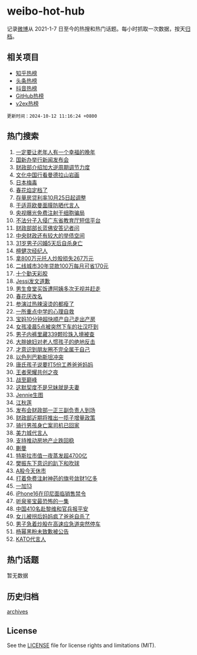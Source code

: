 # weibo-hot-hub

记录[微博](https://www.weibo.com)从 2021-1-7 日至今的热搜和热门话题。每小时抓取一次数据，按天[归档](archives)。

## 相关项目

- [知乎热榜](https://github.com/lonnyzhang423/zhihu-hot-hub)
- [头条热榜](https://github.com/lonnyzhang423/toutiao-hot-hub)
- [抖音热榜](https://github.com/lonnyzhang423/douyin-hot-hub)
- [GitHub热榜](https://github.com/lonnyzhang423/github-hot-hub)
- [v2ex热榜](https://github.com/lonnyzhang423/v2ex-hot-hub)


`更新时间：2024-10-12 11:16:24 +0800`

## 热门搜索

1. [一定要让老年人有一个幸福的晚年](https://m.weibo.cn/search?containerid=100103type%3D1%26t%3D10%26q%3D%23%E4%B8%80%E5%AE%9A%E8%A6%81%E8%AE%A9%E8%80%81%E5%B9%B4%E4%BA%BA%E6%9C%89%E4%B8%80%E4%B8%AA%E5%B9%B8%E7%A6%8F%E7%9A%84%E6%99%9A%E5%B9%B4%23&stream_entry_id=51&isnewpage=1&extparam=seat%3D1%26c_type%3D51%26cate%3D10103%26stream_entry_id%3D51%26pos%3D0%26filter_type%3Drealtimehot%26q%3D%2523%25E4%25B8%2580%25E5%25AE%259A%25E8%25A6%2581%25E8%25AE%25A9%25E8%2580%2581%25E5%25B9%25B4%25E4%25BA%25BA%25E6%259C%2589%25E4%25B8%2580%25E4%25B8%25AA%25E5%25B9%25B8%25E7%25A6%258F%25E7%259A%2584%25E6%2599%259A%25E5%25B9%25B4%2523%26dgr%3D0%26display_time%3D1728702983%26pre_seqid%3D172870298323303830223102)
1. [国新办举行新闻发布会](https://m.weibo.cn/search?containerid=100103type%3D1%26t%3D10%26q%3D%23%E5%9B%BD%E6%96%B0%E5%8A%9E%E4%B8%BE%E8%A1%8C%E6%96%B0%E9%97%BB%E5%8F%91%E5%B8%83%E4%BC%9A%23&stream_entry_id=31&isnewpage=1&extparam=seat%3D1%26lcate%3D5001%26cate%3D5001%26pos%3D0%26realpos%3D1%26stream_entry_id%3D31%26dgr%3D0%26band_rank%3D1%26flag%3D0%26filter_type%3Drealtimehot%26q%3D%2523%25E5%259B%25BD%25E6%2596%25B0%25E5%258A%259E%25E4%25B8%25BE%25E8%25A1%258C%25E6%2596%25B0%25E9%2597%25BB%25E5%258F%2591%25E5%25B8%2583%25E4%25BC%259A%2523%26c_type%3D31%26display_time%3D1728702983%26pre_seqid%3D172870298323303830223102)
1. [财政部介绍加大逆周期调节力度](https://m.weibo.cn/search?containerid=100103type%3D1%26t%3D10%26q%3D%23%E8%B4%A2%E6%94%BF%E9%83%A8%E4%BB%8B%E7%BB%8D%E5%8A%A0%E5%A4%A7%E9%80%86%E5%91%A8%E6%9C%9F%E8%B0%83%E8%8A%82%E5%8A%9B%E5%BA%A6%23&stream_entry_id=31&isnewpage=1&extparam=seat%3D1%26lcate%3D5001%26cate%3D5001%26pos%3D1%26realpos%3D2%26stream_entry_id%3D31%26dgr%3D0%26band_rank%3D2%26flag%3D1%26filter_type%3Drealtimehot%26q%3D%2523%25E8%25B4%25A2%25E6%2594%25BF%25E9%2583%25A8%25E4%25BB%258B%25E7%25BB%258D%25E5%258A%25A0%25E5%25A4%25A7%25E9%2580%2586%25E5%2591%25A8%25E6%259C%259F%25E8%25B0%2583%25E8%258A%2582%25E5%258A%259B%25E5%25BA%25A6%2523%26c_type%3D31%26display_time%3D1728702983%26pre_seqid%3D172870298323303830223102)
1. [文化中国行看曼德拉山岩画](https://m.weibo.cn/search?containerid=100103type%3D1%26t%3D10%26q%3D%23%E6%96%87%E5%8C%96%E4%B8%AD%E5%9B%BD%E8%A1%8C%E7%9C%8B%E6%9B%BC%E5%BE%B7%E6%8B%89%E5%B1%B1%E5%B2%A9%E7%94%BB%23&stream_entry_id=31&isnewpage=1&extparam=seat%3D1%26lcate%3D5001%26cate%3D5001%26pos%3D2%26realpos%3D3%26stream_entry_id%3D31%26dgr%3D0%26band_rank%3D3%26flag%3D0%26filter_type%3Drealtimehot%26q%3D%2523%25E6%2596%2587%25E5%258C%2596%25E4%25B8%25AD%25E5%259B%25BD%25E8%25A1%258C%25E7%259C%258B%25E6%259B%25BC%25E5%25BE%25B7%25E6%258B%2589%25E5%25B1%25B1%25E5%25B2%25A9%25E7%2594%25BB%2523%26c_type%3D31%26display_time%3D1728702983%26pre_seqid%3D172870298323303830223102)
1. [日本梅毒](https://m.weibo.cn/search?containerid=100103type%3D1%26t%3D10%26q%3D%E6%97%A5%E6%9C%AC%E6%A2%85%E6%AF%92&stream_entry_id=31&isnewpage=1&extparam=seat%3D1%26lcate%3D5001%26cate%3D5001%26pos%3D3%26realpos%3D4%26stream_entry_id%3D31%26dgr%3D0%26band_rank%3D4%26flag%3D1%26filter_type%3Drealtimehot%26q%3D%25E6%2597%25A5%25E6%259C%25AC%25E6%25A2%2585%25E6%25AF%2592%26c_type%3D31%26display_time%3D1728702983%26pre_seqid%3D172870298323303830223102)
1. [春花焰定档了](https://m.weibo.cn/search?containerid=100103type%3D1%26t%3D10%26q%3D%23%E6%98%A5%E8%8A%B1%E7%84%B0%E5%AE%9A%E6%A1%A3%E4%BA%86%23&stream_entry_id=31&isnewpage=1&extparam=seat%3D1%26lcate%3D5001%26cate%3D5001%26pos%3D4%26realpos%3D5%26stream_entry_id%3D31%26dgr%3D0%26band_rank%3D5%26flag%3D1%26filter_type%3Drealtimehot%26q%3D%2523%25E6%2598%25A5%25E8%258A%25B1%25E7%2584%25B0%25E5%25AE%259A%25E6%25A1%25A3%25E4%25BA%2586%2523%26c_type%3D31%26display_time%3D1728702983%26pre_seqid%3D172870298323303830223102)
1. [存量房贷利率10月25日起调整](https://m.weibo.cn/search?containerid=100103type%3D1%26t%3D10%26q%3D%23%E5%AD%98%E9%87%8F%E6%88%BF%E8%B4%B7%E5%88%A9%E7%8E%8710%E6%9C%8825%E6%97%A5%E8%B5%B7%E8%B0%83%E6%95%B4%23&stream_entry_id=31&isnewpage=1&extparam=seat%3D1%26lcate%3D5001%26cate%3D5001%26pos%3D5%26realpos%3D6%26stream_entry_id%3D31%26dgr%3D0%26band_rank%3D6%26flag%3D1%26filter_type%3Drealtimehot%26q%3D%2523%25E5%25AD%2598%25E9%2587%258F%25E6%2588%25BF%25E8%25B4%25B7%25E5%2588%25A9%25E7%258E%258710%25E6%259C%258825%25E6%2597%25A5%25E8%25B5%25B7%25E8%25B0%2583%25E6%2595%25B4%2523%26c_type%3D31%26display_time%3D1728702983%26pre_seqid%3D172870298323303830223102)
1. [于适菲欧曼面膜防晒代言人](https://m.weibo.cn/search?containerid=100103type%3D1%26t%3D10%26q%3D%23%E4%BA%8E%E9%80%82%E8%8F%B2%E6%AC%A7%E6%9B%BC%E9%9D%A2%E8%86%9C%E9%98%B2%E6%99%92%E4%BB%A3%E8%A8%80%E4%BA%BA%23&stream_entry_id=31&isnewpage=1&extparam=seat%3D1%26lcate%3D5001%26cate%3D5001%26pos%3D6%26is_ad_pos%3D1%26q%3D%2523%25E4%25BA%258E%25E9%2580%2582%25E8%258F%25B2%25E6%25AC%25A7%25E6%259B%25BC%25E9%259D%25A2%25E8%2586%259C%25E9%2598%25B2%25E6%2599%2592%25E4%25BB%25A3%25E8%25A8%2580%25E4%25BA%25BA%2523%26dgr%3D0%26band_rank%3D7%26stream_entry_id%3D31%26adid%3D258669%26filter_type%3Drealtimehot%26topic_ad%3D1%26c_type%3D31%26display_time%3D1728702983%26pre_seqid%3D172870298323303830223102)
1. [央视曝光免费注射干细胞骗局](https://m.weibo.cn/search?containerid=100103type%3D1%26t%3D10%26q%3D%23%E5%A4%AE%E8%A7%86%E6%9B%9D%E5%85%89%E5%85%8D%E8%B4%B9%E6%B3%A8%E5%B0%84%E5%B9%B2%E7%BB%86%E8%83%9E%E9%AA%97%E5%B1%80%23&stream_entry_id=31&isnewpage=1&extparam=seat%3D1%26lcate%3D5001%26cate%3D5001%26pos%3D7%26realpos%3D7%26stream_entry_id%3D31%26dgr%3D0%26band_rank%3D7%26flag%3D2%26filter_type%3Drealtimehot%26q%3D%2523%25E5%25A4%25AE%25E8%25A7%2586%25E6%259B%259D%25E5%2585%2589%25E5%2585%258D%25E8%25B4%25B9%25E6%25B3%25A8%25E5%25B0%2584%25E5%25B9%25B2%25E7%25BB%2586%25E8%2583%259E%25E9%25AA%2597%25E5%25B1%2580%2523%26c_type%3D31%26display_time%3D1728702983%26pre_seqid%3D172870298323303830223102)
1. [不法分子入侵广东省教育厅短信平台](https://m.weibo.cn/search?containerid=100103type%3D1%26t%3D10%26q%3D%E4%B8%8D%E6%B3%95%E5%88%86%E5%AD%90%E5%85%A5%E4%BE%B5%E5%B9%BF%E4%B8%9C%E7%9C%81%E6%95%99%E8%82%B2%E5%8E%85%E7%9F%AD%E4%BF%A1%E5%B9%B3%E5%8F%B0&stream_entry_id=31&isnewpage=1&extparam=seat%3D1%26lcate%3D5001%26cate%3D5001%26pos%3D8%26realpos%3D8%26stream_entry_id%3D31%26dgr%3D0%26band_rank%3D8%26flag%3D1%26filter_type%3Drealtimehot%26q%3D%25E4%25B8%258D%25E6%25B3%2595%25E5%2588%2586%25E5%25AD%2590%25E5%2585%25A5%25E4%25BE%25B5%25E5%25B9%25BF%25E4%25B8%259C%25E7%259C%2581%25E6%2595%2599%25E8%2582%25B2%25E5%258E%2585%25E7%259F%25AD%25E4%25BF%25A1%25E5%25B9%25B3%25E5%258F%25B0%26c_type%3D31%26display_time%3D1728702983%26pre_seqid%3D172870298323303830223102)
1. [财政部部长蓝佛安答记者问](https://m.weibo.cn/search?containerid=100103type%3D1%26t%3D10%26q%3D%23%E8%B4%A2%E6%94%BF%E9%83%A8%E9%83%A8%E9%95%BF%E8%93%9D%E4%BD%9B%E5%AE%89%E7%AD%94%E8%AE%B0%E8%80%85%E9%97%AE%23&stream_entry_id=31&isnewpage=1&extparam=seat%3D1%26lcate%3D5001%26cate%3D5001%26pos%3D9%26realpos%3D9%26stream_entry_id%3D31%26dgr%3D0%26band_rank%3D9%26flag%3D1%26filter_type%3Drealtimehot%26q%3D%2523%25E8%25B4%25A2%25E6%2594%25BF%25E9%2583%25A8%25E9%2583%25A8%25E9%2595%25BF%25E8%2593%259D%25E4%25BD%259B%25E5%25AE%2589%25E7%25AD%2594%25E8%25AE%25B0%25E8%2580%2585%25E9%2597%25AE%2523%26c_type%3D31%26display_time%3D1728702983%26pre_seqid%3D172870298323303830223102)
1. [中央财政还有较大的举债空间](https://m.weibo.cn/search?containerid=100103type%3D1%26t%3D10%26q%3D%23%E4%B8%AD%E5%A4%AE%E8%B4%A2%E6%94%BF%E8%BF%98%E6%9C%89%E8%BE%83%E5%A4%A7%E7%9A%84%E4%B8%BE%E5%80%BA%E7%A9%BA%E9%97%B4%23&stream_entry_id=31&isnewpage=1&extparam=seat%3D1%26lcate%3D5001%26cate%3D5001%26pos%3D10%26realpos%3D10%26stream_entry_id%3D31%26dgr%3D0%26band_rank%3D10%26flag%3D1%26filter_type%3Drealtimehot%26q%3D%2523%25E4%25B8%25AD%25E5%25A4%25AE%25E8%25B4%25A2%25E6%2594%25BF%25E8%25BF%2598%25E6%259C%2589%25E8%25BE%2583%25E5%25A4%25A7%25E7%259A%2584%25E4%25B8%25BE%25E5%2580%25BA%25E7%25A9%25BA%25E9%2597%25B4%2523%26c_type%3D31%26display_time%3D1728702983%26pre_seqid%3D172870298323303830223102)
1. [31岁男子闪婚5天后自杀身亡](https://m.weibo.cn/search?containerid=100103type%3D1%26t%3D10%26q%3D%2331%E5%B2%81%E7%94%B7%E5%AD%90%E9%97%AA%E5%A9%9A5%E5%A4%A9%E5%90%8E%E8%87%AA%E6%9D%80%E8%BA%AB%E4%BA%A1%23&stream_entry_id=31&isnewpage=1&extparam=seat%3D1%26lcate%3D5001%26cate%3D5001%26pos%3D11%26realpos%3D11%26stream_entry_id%3D31%26dgr%3D0%26band_rank%3D11%26flag%3D2%26filter_type%3Drealtimehot%26q%3D%252331%25E5%25B2%2581%25E7%2594%25B7%25E5%25AD%2590%25E9%2597%25AA%25E5%25A9%259A5%25E5%25A4%25A9%25E5%2590%258E%25E8%2587%25AA%25E6%259D%2580%25E8%25BA%25AB%25E4%25BA%25A1%2523%26c_type%3D31%26display_time%3D1728702983%26pre_seqid%3D172870298323303830223102)
1. [檀健次经纪人](https://m.weibo.cn/search?containerid=100103type%3D1%26t%3D10%26q%3D%E6%AA%80%E5%81%A5%E6%AC%A1%E7%BB%8F%E7%BA%AA%E4%BA%BA&stream_entry_id=31&isnewpage=1&extparam=seat%3D1%26lcate%3D5001%26cate%3D5001%26pos%3D12%26realpos%3D12%26stream_entry_id%3D31%26dgr%3D0%26band_rank%3D12%26flag%3D2%26filter_type%3Drealtimehot%26q%3D%25E6%25AA%2580%25E5%2581%25A5%25E6%25AC%25A1%25E7%25BB%258F%25E7%25BA%25AA%25E4%25BA%25BA%26c_type%3D31%26display_time%3D1728702983%26pre_seqid%3D172870298323303830223102)
1. [拿800万元托人炒股损失267万元](https://m.weibo.cn/search?containerid=100103type%3D1%26t%3D10%26q%3D%23%E6%8B%BF800%E4%B8%87%E5%85%83%E6%89%98%E4%BA%BA%E7%82%92%E8%82%A1%E6%8D%9F%E5%A4%B1267%E4%B8%87%E5%85%83%23&stream_entry_id=31&isnewpage=1&extparam=seat%3D1%26lcate%3D5001%26cate%3D5001%26pos%3D13%26realpos%3D13%26stream_entry_id%3D31%26dgr%3D0%26band_rank%3D13%26flag%3D2%26filter_type%3Drealtimehot%26q%3D%2523%25E6%258B%25BF800%25E4%25B8%2587%25E5%2585%2583%25E6%2589%2598%25E4%25BA%25BA%25E7%2582%2592%25E8%2582%25A1%25E6%258D%259F%25E5%25A4%25B1267%25E4%25B8%2587%25E5%2585%2583%2523%26c_type%3D31%26display_time%3D1728702983%26pre_seqid%3D172870298323303830223102)
1. [二线城市30年贷款100万每月可省170元](https://m.weibo.cn/search?containerid=100103type%3D1%26t%3D10%26q%3D%23%E4%BA%8C%E7%BA%BF%E5%9F%8E%E5%B8%8230%E5%B9%B4%E8%B4%B7%E6%AC%BE100%E4%B8%87%E6%AF%8F%E6%9C%88%E5%8F%AF%E7%9C%81170%E5%85%83%23&stream_entry_id=31&isnewpage=1&extparam=seat%3D1%26lcate%3D5001%26cate%3D5001%26pos%3D14%26realpos%3D14%26stream_entry_id%3D31%26dgr%3D0%26band_rank%3D14%26flag%3D1%26filter_type%3Drealtimehot%26q%3D%2523%25E4%25BA%258C%25E7%25BA%25BF%25E5%259F%258E%25E5%25B8%258230%25E5%25B9%25B4%25E8%25B4%25B7%25E6%25AC%25BE100%25E4%25B8%2587%25E6%25AF%258F%25E6%259C%2588%25E5%258F%25AF%25E7%259C%2581170%25E5%2585%2583%2523%26c_type%3D31%26display_time%3D1728702983%26pre_seqid%3D172870298323303830223102)
1. [十个勤天彩胶](https://m.weibo.cn/search?containerid=100103type%3D1%26t%3D10%26q%3D%E5%8D%81%E4%B8%AA%E5%8B%A4%E5%A4%A9%E5%BD%A9%E8%83%B6&stream_entry_id=31&isnewpage=1&extparam=seat%3D1%26lcate%3D5001%26cate%3D5001%26pos%3D15%26realpos%3D15%26stream_entry_id%3D31%26dgr%3D0%26band_rank%3D15%26flag%3D1%26filter_type%3Drealtimehot%26q%3D%25E5%258D%2581%25E4%25B8%25AA%25E5%258B%25A4%25E5%25A4%25A9%25E5%25BD%25A9%25E8%2583%25B6%26c_type%3D31%26display_time%3D1728702983%26pre_seqid%3D172870298323303830223102)
1. [Jessi发文道歉](https://m.weibo.cn/search?containerid=100103type%3D1%26t%3D10%26q%3D%23Jessi%E5%8F%91%E6%96%87%E9%81%93%E6%AD%89%23&stream_entry_id=31&isnewpage=1&extparam=seat%3D1%26lcate%3D5001%26cate%3D5001%26pos%3D16%26realpos%3D16%26stream_entry_id%3D31%26dgr%3D0%26band_rank%3D16%26flag%3D1%26filter_type%3Drealtimehot%26q%3D%2523Jessi%25E5%258F%2591%25E6%2596%2587%25E9%2581%2593%25E6%25AD%2589%2523%26c_type%3D31%26display_time%3D1728702983%26pre_seqid%3D172870298323303830223102)
1. [男生食堂买饭遭阿姨多次无视并赶走](https://m.weibo.cn/search?containerid=100103type%3D1%26t%3D10%26q%3D%23%E7%94%B7%E7%94%9F%E9%A3%9F%E5%A0%82%E4%B9%B0%E9%A5%AD%E9%81%AD%E9%98%BF%E5%A7%A8%E5%A4%9A%E6%AC%A1%E6%97%A0%E8%A7%86%E5%B9%B6%E8%B5%B6%E8%B5%B0%23&stream_entry_id=31&isnewpage=1&extparam=seat%3D1%26lcate%3D5001%26cate%3D5001%26pos%3D17%26realpos%3D17%26stream_entry_id%3D31%26dgr%3D0%26band_rank%3D17%26flag%3D0%26filter_type%3Drealtimehot%26q%3D%2523%25E7%2594%25B7%25E7%2594%259F%25E9%25A3%259F%25E5%25A0%2582%25E4%25B9%25B0%25E9%25A5%25AD%25E9%2581%25AD%25E9%2598%25BF%25E5%25A7%25A8%25E5%25A4%259A%25E6%25AC%25A1%25E6%2597%25A0%25E8%25A7%2586%25E5%25B9%25B6%25E8%25B5%25B6%25E8%25B5%25B0%2523%26c_type%3D31%26display_time%3D1728702983%26pre_seqid%3D172870298323303830223102)
1. [春花厌改名](https://m.weibo.cn/search?containerid=100103type%3D1%26t%3D10%26q%3D%E6%98%A5%E8%8A%B1%E5%8E%8C%E6%94%B9%E5%90%8D&stream_entry_id=31&isnewpage=1&extparam=seat%3D1%26lcate%3D5001%26cate%3D5001%26pos%3D18%26realpos%3D18%26stream_entry_id%3D31%26dgr%3D0%26band_rank%3D18%26flag%3D1%26filter_type%3Drealtimehot%26q%3D%25E6%2598%25A5%25E8%258A%25B1%25E5%258E%258C%25E6%2594%25B9%25E5%2590%258D%26c_type%3D31%26display_time%3D1728702983%26pre_seqid%3D172870298323303830223102)
1. [参演过热辣滚烫的都瘦了](https://m.weibo.cn/search?containerid=100103type%3D1%26t%3D10%26q%3D%23%E5%8F%82%E6%BC%94%E8%BF%87%E7%83%AD%E8%BE%A3%E6%BB%9A%E7%83%AB%E7%9A%84%E9%83%BD%E7%98%A6%E4%BA%86%23&stream_entry_id=31&isnewpage=1&extparam=seat%3D1%26lcate%3D5001%26cate%3D5001%26pos%3D19%26realpos%3D19%26stream_entry_id%3D31%26dgr%3D0%26band_rank%3D19%26flag%3D0%26filter_type%3Drealtimehot%26q%3D%2523%25E5%258F%2582%25E6%25BC%2594%25E8%25BF%2587%25E7%2583%25AD%25E8%25BE%25A3%25E6%25BB%259A%25E7%2583%25AB%25E7%259A%2584%25E9%2583%25BD%25E7%2598%25A6%25E4%25BA%2586%2523%26c_type%3D31%26display_time%3D1728702983%26pre_seqid%3D172870298323303830223102)
1. [一所重点中学的心理自救](https://m.weibo.cn/search?containerid=100103type%3D1%26t%3D10%26q%3D%23%E4%B8%80%E6%89%80%E9%87%8D%E7%82%B9%E4%B8%AD%E5%AD%A6%E7%9A%84%E5%BF%83%E7%90%86%E8%87%AA%E6%95%91%23&stream_entry_id=31&isnewpage=1&extparam=seat%3D1%26lcate%3D5001%26cate%3D5001%26pos%3D20%26realpos%3D20%26stream_entry_id%3D31%26dgr%3D0%26band_rank%3D20%26flag%3D1%26filter_type%3Drealtimehot%26q%3D%2523%25E4%25B8%2580%25E6%2589%2580%25E9%2587%258D%25E7%2582%25B9%25E4%25B8%25AD%25E5%25AD%25A6%25E7%259A%2584%25E5%25BF%2583%25E7%2590%2586%25E8%2587%25AA%25E6%2595%2591%2523%26c_type%3D31%26display_time%3D1728702983%26pre_seqid%3D172870298323303830223102)
1. [宝妈10分钟超快顺产自己走出产房](https://m.weibo.cn/search?containerid=100103type%3D1%26t%3D10%26q%3D%23%E5%AE%9D%E5%A6%8810%E5%88%86%E9%92%9F%E8%B6%85%E5%BF%AB%E9%A1%BA%E4%BA%A7%E8%87%AA%E5%B7%B1%E8%B5%B0%E5%87%BA%E4%BA%A7%E6%88%BF%23&stream_entry_id=31&isnewpage=1&extparam=seat%3D1%26lcate%3D5001%26cate%3D5001%26pos%3D21%26realpos%3D21%26stream_entry_id%3D31%26dgr%3D0%26band_rank%3D21%26flag%3D1%26filter_type%3Drealtimehot%26q%3D%2523%25E5%25AE%259D%25E5%25A6%258810%25E5%2588%2586%25E9%2592%259F%25E8%25B6%2585%25E5%25BF%25AB%25E9%25A1%25BA%25E4%25BA%25A7%25E8%2587%25AA%25E5%25B7%25B1%25E8%25B5%25B0%25E5%2587%25BA%25E4%25BA%25A7%25E6%2588%25BF%2523%26c_type%3D31%26display_time%3D1728702983%26pre_seqid%3D172870298323303830223102)
1. [女孩凌晨5点被突然下车的壮汉吓到](https://m.weibo.cn/search?containerid=100103type%3D1%26t%3D10%26q%3D%23%E5%A5%B3%E5%AD%A9%E5%87%8C%E6%99%A85%E7%82%B9%E8%A2%AB%E7%AA%81%E7%84%B6%E4%B8%8B%E8%BD%A6%E7%9A%84%E5%A3%AE%E6%B1%89%E5%90%93%E5%88%B0%23&stream_entry_id=31&isnewpage=1&extparam=seat%3D1%26lcate%3D5001%26cate%3D5001%26pos%3D22%26realpos%3D22%26stream_entry_id%3D31%26dgr%3D0%26band_rank%3D22%26flag%3D0%26filter_type%3Drealtimehot%26q%3D%2523%25E5%25A5%25B3%25E5%25AD%25A9%25E5%2587%258C%25E6%2599%25A85%25E7%2582%25B9%25E8%25A2%25AB%25E7%25AA%2581%25E7%2584%25B6%25E4%25B8%258B%25E8%25BD%25A6%25E7%259A%2584%25E5%25A3%25AE%25E6%25B1%2589%25E5%2590%2593%25E5%2588%25B0%2523%26c_type%3D31%26display_time%3D1728702983%26pre_seqid%3D172870298323303830223102)
1. [男子内裤里藏339颗珍珠入境被查](https://m.weibo.cn/search?containerid=100103type%3D1%26t%3D10%26q%3D%23%E7%94%B7%E5%AD%90%E5%86%85%E8%A3%A4%E9%87%8C%E8%97%8F339%E9%A2%97%E7%8F%8D%E7%8F%A0%E5%85%A5%E5%A2%83%E8%A2%AB%E6%9F%A5%23&stream_entry_id=31&isnewpage=1&extparam=seat%3D1%26lcate%3D5001%26cate%3D5001%26pos%3D23%26realpos%3D23%26stream_entry_id%3D31%26dgr%3D0%26band_rank%3D23%26flag%3D0%26filter_type%3Drealtimehot%26q%3D%2523%25E7%2594%25B7%25E5%25AD%2590%25E5%2586%2585%25E8%25A3%25A4%25E9%2587%258C%25E8%2597%258F339%25E9%25A2%2597%25E7%258F%258D%25E7%258F%25A0%25E5%2585%25A5%25E5%25A2%2583%25E8%25A2%25AB%25E6%259F%25A5%2523%26c_type%3D31%26display_time%3D1728702983%26pre_seqid%3D172870298323303830223102)
1. [大胖媳妇对老人惯孩子的绝地反击](https://m.weibo.cn/search?containerid=100103type%3D1%26t%3D10%26q%3D%E5%A4%A7%E8%83%96%E5%AA%B3%E5%A6%87%E5%AF%B9%E8%80%81%E4%BA%BA%E6%83%AF%E5%AD%A9%E5%AD%90%E7%9A%84%E7%BB%9D%E5%9C%B0%E5%8F%8D%E5%87%BB&stream_entry_id=31&isnewpage=1&extparam=seat%3D1%26lcate%3D5001%26cate%3D5001%26pos%3D24%26realpos%3D24%26stream_entry_id%3D31%26dgr%3D0%26band_rank%3D24%26flag%3D1%26filter_type%3Drealtimehot%26q%3D%25E5%25A4%25A7%25E8%2583%2596%25E5%25AA%25B3%25E5%25A6%2587%25E5%25AF%25B9%25E8%2580%2581%25E4%25BA%25BA%25E6%2583%25AF%25E5%25AD%25A9%25E5%25AD%2590%25E7%259A%2584%25E7%25BB%259D%25E5%259C%25B0%25E5%258F%258D%25E5%2587%25BB%26c_type%3D31%26display_time%3D1728702983%26pre_seqid%3D172870298323303830223102)
1. [才意识到朋友圈不完全属于自己](https://m.weibo.cn/search?containerid=100103type%3D1%26t%3D10%26q%3D%23%E6%89%8D%E6%84%8F%E8%AF%86%E5%88%B0%E6%9C%8B%E5%8F%8B%E5%9C%88%E4%B8%8D%E5%AE%8C%E5%85%A8%E5%B1%9E%E4%BA%8E%E8%87%AA%E5%B7%B1%23&stream_entry_id=31&isnewpage=1&extparam=seat%3D1%26lcate%3D5001%26cate%3D5001%26pos%3D25%26realpos%3D25%26stream_entry_id%3D31%26dgr%3D0%26band_rank%3D25%26flag%3D0%26filter_type%3Drealtimehot%26q%3D%2523%25E6%2589%258D%25E6%2584%258F%25E8%25AF%2586%25E5%2588%25B0%25E6%259C%258B%25E5%258F%258B%25E5%259C%2588%25E4%25B8%258D%25E5%25AE%258C%25E5%2585%25A8%25E5%25B1%259E%25E4%25BA%258E%25E8%2587%25AA%25E5%25B7%25B1%2523%26c_type%3D31%26display_time%3D1728702983%26pre_seqid%3D172870298323303830223102)
1. [以色列巴勒斯坦冲突](https://m.weibo.cn/search?containerid=100103type%3D1%26t%3D10%26q%3D%23%E4%BB%A5%E8%89%B2%E5%88%97%E5%B7%B4%E5%8B%92%E6%96%AF%E5%9D%A6%E5%86%B2%E7%AA%81%23&stream_entry_id=31&isnewpage=1&extparam=seat%3D1%26lcate%3D5001%26cate%3D5001%26pos%3D26%26realpos%3D26%26stream_entry_id%3D31%26dgr%3D0%26band_rank%3D26%26flag%3D1%26filter_type%3Drealtimehot%26q%3D%2523%25E4%25BB%25A5%25E8%2589%25B2%25E5%2588%2597%25E5%25B7%25B4%25E5%258B%2592%25E6%2596%25AF%25E5%259D%25A6%25E5%2586%25B2%25E7%25AA%2581%2523%26c_type%3D31%26display_time%3D1728702983%26pre_seqid%3D172870298323303830223102)
1. [唐氏孩子说要打5份工养爸爸妈妈](https://m.weibo.cn/search?containerid=100103type%3D1%26t%3D10%26q%3D%23%E5%94%90%E6%B0%8F%E5%AD%A9%E5%AD%90%E8%AF%B4%E8%A6%81%E6%89%935%E4%BB%BD%E5%B7%A5%E5%85%BB%E7%88%B8%E7%88%B8%E5%A6%88%E5%A6%88%23&stream_entry_id=31&isnewpage=1&extparam=seat%3D1%26lcate%3D5001%26cate%3D5001%26pos%3D27%26realpos%3D27%26stream_entry_id%3D31%26dgr%3D0%26band_rank%3D27%26flag%3D1%26filter_type%3Drealtimehot%26q%3D%2523%25E5%2594%2590%25E6%25B0%258F%25E5%25AD%25A9%25E5%25AD%2590%25E8%25AF%25B4%25E8%25A6%2581%25E6%2589%25935%25E4%25BB%25BD%25E5%25B7%25A5%25E5%2585%25BB%25E7%2588%25B8%25E7%2588%25B8%25E5%25A6%2588%25E5%25A6%2588%2523%26c_type%3D31%26display_time%3D1728702983%26pre_seqid%3D172870298323303830223102)
1. [王者荣耀共创之夜](https://m.weibo.cn/search?containerid=100103type%3D1%26t%3D10%26q%3D%E7%8E%8B%E8%80%85%E8%8D%A3%E8%80%80%E5%85%B1%E5%88%9B%E4%B9%8B%E5%A4%9C&stream_entry_id=31&isnewpage=1&extparam=seat%3D1%26lcate%3D5001%26cate%3D5001%26pos%3D28%26realpos%3D28%26stream_entry_id%3D31%26dgr%3D0%26band_rank%3D28%26flag%3D1%26filter_type%3Drealtimehot%26q%3D%25E7%258E%258B%25E8%2580%2585%25E8%258D%25A3%25E8%2580%2580%25E5%2585%25B1%25E5%2588%259B%25E4%25B9%258B%25E5%25A4%259C%26c_type%3D31%26display_time%3D1728702983%26pre_seqid%3D172870298323303830223102)
1. [战至巅峰](https://m.weibo.cn/search?containerid=100103type%3D1%26t%3D10%26q%3D%E6%88%98%E8%87%B3%E5%B7%85%E5%B3%B0&stream_entry_id=31&isnewpage=1&extparam=seat%3D1%26lcate%3D5001%26cate%3D5001%26pos%3D29%26realpos%3D29%26stream_entry_id%3D31%26dgr%3D0%26band_rank%3D29%26flag%3D1%26filter_type%3Drealtimehot%26q%3D%25E6%2588%2598%25E8%2587%25B3%25E5%25B7%2585%25E5%25B3%25B0%26c_type%3D31%26display_time%3D1728702983%26pre_seqid%3D172870298323303830223102)
1. [这默契度不是兄妹就是夫妻](https://m.weibo.cn/search?containerid=100103type%3D1%26t%3D10%26q%3D%E8%BF%99%E9%BB%98%E5%A5%91%E5%BA%A6%E4%B8%8D%E6%98%AF%E5%85%84%E5%A6%B9%E5%B0%B1%E6%98%AF%E5%A4%AB%E5%A6%BB&stream_entry_id=31&isnewpage=1&extparam=seat%3D1%26lcate%3D5001%26cate%3D5001%26pos%3D30%26realpos%3D30%26stream_entry_id%3D31%26dgr%3D0%26band_rank%3D30%26flag%3D1%26filter_type%3Drealtimehot%26q%3D%25E8%25BF%2599%25E9%25BB%2598%25E5%25A5%2591%25E5%25BA%25A6%25E4%25B8%258D%25E6%2598%25AF%25E5%2585%2584%25E5%25A6%25B9%25E5%25B0%25B1%25E6%2598%25AF%25E5%25A4%25AB%25E5%25A6%25BB%26c_type%3D31%26display_time%3D1728702983%26pre_seqid%3D172870298323303830223102)
1. [Jennie生图](https://m.weibo.cn/search?containerid=100103type%3D1%26t%3D10%26q%3DJennie%E7%94%9F%E5%9B%BE&stream_entry_id=31&isnewpage=1&extparam=seat%3D1%26lcate%3D5001%26cate%3D5001%26pos%3D31%26realpos%3D31%26stream_entry_id%3D31%26dgr%3D0%26band_rank%3D31%26flag%3D0%26filter_type%3Drealtimehot%26q%3DJennie%25E7%2594%259F%25E5%259B%25BE%26c_type%3D31%26display_time%3D1728702983%26pre_seqid%3D172870298323303830223102)
1. [江秋莲](https://m.weibo.cn/search?containerid=100103type%3D1%26t%3D10%26q%3D%E6%B1%9F%E7%A7%8B%E8%8E%B2&stream_entry_id=31&isnewpage=1&extparam=seat%3D1%26lcate%3D5001%26cate%3D5001%26pos%3D32%26realpos%3D32%26stream_entry_id%3D31%26dgr%3D0%26band_rank%3D32%26flag%3D0%26filter_type%3Drealtimehot%26q%3D%25E6%25B1%259F%25E7%25A7%258B%25E8%258E%25B2%26c_type%3D31%26display_time%3D1728702983%26pre_seqid%3D172870298323303830223102)
1. [发布会财政部一正三副负责人到场](https://m.weibo.cn/search?containerid=100103type%3D1%26t%3D10%26q%3D%23%E5%8F%91%E5%B8%83%E4%BC%9A%E8%B4%A2%E6%94%BF%E9%83%A8%E4%B8%80%E6%AD%A3%E4%B8%89%E5%89%AF%E8%B4%9F%E8%B4%A3%E4%BA%BA%E5%88%B0%E5%9C%BA%23&stream_entry_id=31&isnewpage=1&extparam=seat%3D1%26lcate%3D5001%26cate%3D5001%26pos%3D33%26realpos%3D33%26stream_entry_id%3D31%26dgr%3D0%26band_rank%3D33%26flag%3D1%26filter_type%3Drealtimehot%26q%3D%2523%25E5%258F%2591%25E5%25B8%2583%25E4%25BC%259A%25E8%25B4%25A2%25E6%2594%25BF%25E9%2583%25A8%25E4%25B8%2580%25E6%25AD%25A3%25E4%25B8%2589%25E5%2589%25AF%25E8%25B4%259F%25E8%25B4%25A3%25E4%25BA%25BA%25E5%2588%25B0%25E5%259C%25BA%2523%26c_type%3D31%26display_time%3D1728702983%26pre_seqid%3D172870298323303830223102)
1. [财政部近期将推出一揽子增量政策](https://m.weibo.cn/search?containerid=100103type%3D1%26t%3D10%26q%3D%23%E8%B4%A2%E6%94%BF%E9%83%A8%E8%BF%91%E6%9C%9F%E5%B0%86%E6%8E%A8%E5%87%BA%E4%B8%80%E6%8F%BD%E5%AD%90%E5%A2%9E%E9%87%8F%E6%94%BF%E7%AD%96%23&stream_entry_id=31&isnewpage=1&extparam=seat%3D1%26lcate%3D5001%26cate%3D5001%26pos%3D34%26realpos%3D34%26stream_entry_id%3D31%26dgr%3D0%26band_rank%3D34%26flag%3D1%26filter_type%3Drealtimehot%26q%3D%2523%25E8%25B4%25A2%25E6%2594%25BF%25E9%2583%25A8%25E8%25BF%2591%25E6%259C%259F%25E5%25B0%2586%25E6%258E%25A8%25E5%2587%25BA%25E4%25B8%2580%25E6%258F%25BD%25E5%25AD%2590%25E5%25A2%259E%25E9%2587%258F%25E6%2594%25BF%25E7%25AD%2596%2523%26c_type%3D31%26display_time%3D1728702983%26pre_seqid%3D172870298323303830223102)
1. [骑行男孩身亡案司机已回家](https://m.weibo.cn/search?containerid=100103type%3D1%26t%3D10%26q%3D%23%E9%AA%91%E8%A1%8C%E7%94%B7%E5%AD%A9%E8%BA%AB%E4%BA%A1%E6%A1%88%E5%8F%B8%E6%9C%BA%E5%B7%B2%E5%9B%9E%E5%AE%B6%23&stream_entry_id=31&isnewpage=1&extparam=seat%3D1%26lcate%3D5001%26cate%3D5001%26pos%3D35%26realpos%3D35%26stream_entry_id%3D31%26dgr%3D0%26band_rank%3D35%26flag%3D0%26filter_type%3Drealtimehot%26q%3D%2523%25E9%25AA%2591%25E8%25A1%258C%25E7%2594%25B7%25E5%25AD%25A9%25E8%25BA%25AB%25E4%25BA%25A1%25E6%25A1%2588%25E5%258F%25B8%25E6%259C%25BA%25E5%25B7%25B2%25E5%259B%259E%25E5%25AE%25B6%2523%26c_type%3D31%26display_time%3D1728702983%26pre_seqid%3D172870298323303830223102)
1. [美力城代言人](https://m.weibo.cn/search?containerid=100103type%3D1%26t%3D10%26q%3D%E7%BE%8E%E5%8A%9B%E5%9F%8E%E4%BB%A3%E8%A8%80%E4%BA%BA&stream_entry_id=31&isnewpage=1&extparam=seat%3D1%26lcate%3D5001%26cate%3D5001%26pos%3D36%26realpos%3D36%26stream_entry_id%3D31%26dgr%3D0%26band_rank%3D36%26flag%3D1%26filter_type%3Drealtimehot%26q%3D%25E7%25BE%258E%25E5%258A%259B%25E5%259F%258E%25E4%25BB%25A3%25E8%25A8%2580%25E4%25BA%25BA%26c_type%3D31%26display_time%3D1728702983%26pre_seqid%3D172870298323303830223102)
1. [支持推动房地产止跌回稳](https://m.weibo.cn/search?containerid=100103type%3D1%26t%3D10%26q%3D%23%E6%94%AF%E6%8C%81%E6%8E%A8%E5%8A%A8%E6%88%BF%E5%9C%B0%E4%BA%A7%E6%AD%A2%E8%B7%8C%E5%9B%9E%E7%A8%B3%23&stream_entry_id=31&isnewpage=1&extparam=seat%3D1%26lcate%3D5001%26cate%3D5001%26pos%3D37%26realpos%3D37%26stream_entry_id%3D31%26dgr%3D0%26band_rank%3D37%26flag%3D1%26filter_type%3Drealtimehot%26q%3D%2523%25E6%2594%25AF%25E6%258C%2581%25E6%258E%25A8%25E5%258A%25A8%25E6%2588%25BF%25E5%259C%25B0%25E4%25BA%25A7%25E6%25AD%25A2%25E8%25B7%258C%25E5%259B%259E%25E7%25A8%25B3%2523%26c_type%3D31%26display_time%3D1728702983%26pre_seqid%3D172870298323303830223102)
1. [蒯曼](https://m.weibo.cn/search?containerid=100103type%3D1%26t%3D10%26q%3D%E8%92%AF%E6%9B%BC&stream_entry_id=31&isnewpage=1&extparam=seat%3D1%26lcate%3D5001%26cate%3D5001%26pos%3D38%26realpos%3D38%26stream_entry_id%3D31%26dgr%3D0%26band_rank%3D38%26flag%3D0%26filter_type%3Drealtimehot%26q%3D%25E8%2592%25AF%25E6%259B%25BC%26c_type%3D31%26display_time%3D1728702983%26pre_seqid%3D172870298323303830223102)
1. [特斯拉市值一夜蒸发超4700亿](https://m.weibo.cn/search?containerid=100103type%3D1%26t%3D10%26q%3D%23%E7%89%B9%E6%96%AF%E6%8B%89%E5%B8%82%E5%80%BC%E4%B8%80%E5%A4%9C%E8%92%B8%E5%8F%91%E8%B6%854700%E4%BA%BF%23&stream_entry_id=31&isnewpage=1&extparam=seat%3D1%26lcate%3D5001%26cate%3D5001%26pos%3D39%26realpos%3D39%26stream_entry_id%3D31%26dgr%3D0%26band_rank%3D39%26flag%3D0%26filter_type%3Drealtimehot%26q%3D%2523%25E7%2589%25B9%25E6%2596%25AF%25E6%258B%2589%25E5%25B8%2582%25E5%2580%25BC%25E4%25B8%2580%25E5%25A4%259C%25E8%2592%25B8%25E5%258F%2591%25E8%25B6%25854700%25E4%25BA%25BF%2523%26c_type%3D31%26display_time%3D1728702983%26pre_seqid%3D172870298323303830223102)
1. [樊振东下意识的趴下和吹球](https://m.weibo.cn/search?containerid=100103type%3D1%26t%3D10%26q%3D%23%E6%A8%8A%E6%8C%AF%E4%B8%9C%E4%B8%8B%E6%84%8F%E8%AF%86%E7%9A%84%E8%B6%B4%E4%B8%8B%E5%92%8C%E5%90%B9%E7%90%83%23&stream_entry_id=31&isnewpage=1&extparam=seat%3D1%26lcate%3D5001%26cate%3D5001%26pos%3D40%26realpos%3D40%26stream_entry_id%3D31%26dgr%3D0%26band_rank%3D40%26flag%3D0%26filter_type%3Drealtimehot%26q%3D%2523%25E6%25A8%258A%25E6%258C%25AF%25E4%25B8%259C%25E4%25B8%258B%25E6%2584%258F%25E8%25AF%2586%25E7%259A%2584%25E8%25B6%25B4%25E4%25B8%258B%25E5%2592%258C%25E5%2590%25B9%25E7%2590%2583%2523%26c_type%3D31%26display_time%3D1728702983%26pre_seqid%3D172870298323303830223102)
1. [A股今天休市](https://m.weibo.cn/search?containerid=100103type%3D1%26t%3D10%26q%3D%23A%E8%82%A1%E4%BB%8A%E5%A4%A9%E4%BC%91%E5%B8%82%23&stream_entry_id=31&isnewpage=1&extparam=seat%3D1%26lcate%3D5001%26cate%3D5001%26pos%3D41%26realpos%3D41%26stream_entry_id%3D31%26dgr%3D0%26band_rank%3D41%26flag%3D1%26filter_type%3Drealtimehot%26q%3D%2523A%25E8%2582%25A1%25E4%25BB%258A%25E5%25A4%25A9%25E4%25BC%2591%25E5%25B8%2582%2523%26c_type%3D31%26display_time%3D1728702983%26pre_seqid%3D172870298323303830223102)
1. [打着免费注射神药的旗号敛财1亿多](https://m.weibo.cn/search?containerid=100103type%3D1%26t%3D10%26q%3D%23%E6%89%93%E7%9D%80%E5%85%8D%E8%B4%B9%E6%B3%A8%E5%B0%84%E7%A5%9E%E8%8D%AF%E7%9A%84%E6%97%97%E5%8F%B7%E6%95%9B%E8%B4%A21%E4%BA%BF%E5%A4%9A%23&stream_entry_id=31&isnewpage=1&extparam=seat%3D1%26lcate%3D5001%26cate%3D5001%26pos%3D42%26realpos%3D42%26stream_entry_id%3D31%26dgr%3D0%26band_rank%3D42%26flag%3D0%26filter_type%3Drealtimehot%26q%3D%2523%25E6%2589%2593%25E7%259D%2580%25E5%2585%258D%25E8%25B4%25B9%25E6%25B3%25A8%25E5%25B0%2584%25E7%25A5%259E%25E8%258D%25AF%25E7%259A%2584%25E6%2597%2597%25E5%258F%25B7%25E6%2595%259B%25E8%25B4%25A21%25E4%25BA%25BF%25E5%25A4%259A%2523%26c_type%3D31%26display_time%3D1728702983%26pre_seqid%3D172870298323303830223102)
1. [一加13](https://m.weibo.cn/search?containerid=100103type%3D1%26t%3D10%26q%3D%23%E4%B8%80%E5%8A%A013%23&stream_entry_id=31&isnewpage=1&extparam=seat%3D1%26lcate%3D5001%26cate%3D5001%26pos%3D43%26realpos%3D43%26stream_entry_id%3D31%26dgr%3D0%26band_rank%3D43%26flag%3D1%26filter_type%3Drealtimehot%26q%3D%2523%25E4%25B8%2580%25E5%258A%25A013%2523%26c_type%3D31%26display_time%3D1728702983%26pre_seqid%3D172870298323303830223102)
1. [iPhone16在印尼面临销售禁令](https://m.weibo.cn/search?containerid=100103type%3D1%26t%3D10%26q%3D%23iPhone16%E5%9C%A8%E5%8D%B0%E5%B0%BC%E9%9D%A2%E4%B8%B4%E9%94%80%E5%94%AE%E7%A6%81%E4%BB%A4%23&stream_entry_id=31&isnewpage=1&extparam=seat%3D1%26lcate%3D5001%26cate%3D5001%26pos%3D44%26realpos%3D44%26stream_entry_id%3D31%26dgr%3D0%26band_rank%3D44%26flag%3D1%26filter_type%3Drealtimehot%26q%3D%2523iPhone16%25E5%259C%25A8%25E5%258D%25B0%25E5%25B0%25BC%25E9%259D%25A2%25E4%25B8%25B4%25E9%2594%2580%25E5%2594%25AE%25E7%25A6%2581%25E4%25BB%25A4%2523%26c_type%3D31%26display_time%3D1728702983%26pre_seqid%3D172870298323303830223102)
1. [听泉鉴宝最恐怖的一集](https://m.weibo.cn/search?containerid=100103type%3D1%26t%3D10%26q%3D%23%E5%90%AC%E6%B3%89%E9%89%B4%E5%AE%9D%E6%9C%80%E6%81%90%E6%80%96%E7%9A%84%E4%B8%80%E9%9B%86%23&stream_entry_id=31&isnewpage=1&extparam=seat%3D1%26lcate%3D5001%26cate%3D5001%26pos%3D45%26realpos%3D45%26stream_entry_id%3D31%26dgr%3D0%26band_rank%3D45%26flag%3D0%26filter_type%3Drealtimehot%26q%3D%2523%25E5%2590%25AC%25E6%25B3%2589%25E9%2589%25B4%25E5%25AE%259D%25E6%259C%2580%25E6%2581%2590%25E6%2580%2596%25E7%259A%2584%25E4%25B8%2580%25E9%259B%2586%2523%26c_type%3D31%26display_time%3D1728702983%26pre_seqid%3D172870298323303830223102)
1. [中国410名赴黎维和官兵报平安](https://m.weibo.cn/search?containerid=100103type%3D1%26t%3D10%26q%3D%23%E4%B8%AD%E5%9B%BD410%E5%90%8D%E8%B5%B4%E9%BB%8E%E7%BB%B4%E5%92%8C%E5%AE%98%E5%85%B5%E6%8A%A5%E5%B9%B3%E5%AE%89%23&stream_entry_id=31&isnewpage=1&extparam=seat%3D1%26lcate%3D5001%26cate%3D5001%26pos%3D46%26realpos%3D46%26stream_entry_id%3D31%26dgr%3D0%26band_rank%3D46%26flag%3D1%26filter_type%3Drealtimehot%26q%3D%2523%25E4%25B8%25AD%25E5%259B%25BD410%25E5%2590%258D%25E8%25B5%25B4%25E9%25BB%258E%25E7%25BB%25B4%25E5%2592%258C%25E5%25AE%2598%25E5%2585%25B5%25E6%258A%25A5%25E5%25B9%25B3%25E5%25AE%2589%2523%26c_type%3D31%26display_time%3D1728702983%26pre_seqid%3D172870298323303830223102)
1. [女儿被拐后妈妈疯了爸爸自杀了](https://m.weibo.cn/search?containerid=100103type%3D1%26t%3D10%26q%3D%23%E5%A5%B3%E5%84%BF%E8%A2%AB%E6%8B%90%E5%90%8E%E5%A6%88%E5%A6%88%E7%96%AF%E4%BA%86%E7%88%B8%E7%88%B8%E8%87%AA%E6%9D%80%E4%BA%86%23&stream_entry_id=31&isnewpage=1&extparam=seat%3D1%26lcate%3D5001%26cate%3D5001%26pos%3D47%26realpos%3D47%26stream_entry_id%3D31%26dgr%3D0%26band_rank%3D47%26flag%3D0%26filter_type%3Drealtimehot%26q%3D%2523%25E5%25A5%25B3%25E5%2584%25BF%25E8%25A2%25AB%25E6%258B%2590%25E5%2590%258E%25E5%25A6%2588%25E5%25A6%2588%25E7%2596%25AF%25E4%25BA%2586%25E7%2588%25B8%25E7%2588%25B8%25E8%2587%25AA%25E6%259D%2580%25E4%25BA%2586%2523%26c_type%3D31%26display_time%3D1728702983%26pre_seqid%3D172870298323303830223102)
1. [男子急着炒股在高速应急道突然停车](https://m.weibo.cn/search?containerid=100103type%3D1%26t%3D10%26q%3D%23%E7%94%B7%E5%AD%90%E6%80%A5%E7%9D%80%E7%82%92%E8%82%A1%E5%9C%A8%E9%AB%98%E9%80%9F%E5%BA%94%E6%80%A5%E9%81%93%E7%AA%81%E7%84%B6%E5%81%9C%E8%BD%A6%23&stream_entry_id=31&isnewpage=1&extparam=seat%3D1%26lcate%3D5001%26cate%3D5001%26pos%3D48%26realpos%3D48%26stream_entry_id%3D31%26dgr%3D0%26band_rank%3D48%26flag%3D0%26filter_type%3Drealtimehot%26q%3D%2523%25E7%2594%25B7%25E5%25AD%2590%25E6%2580%25A5%25E7%259D%2580%25E7%2582%2592%25E8%2582%25A1%25E5%259C%25A8%25E9%25AB%2598%25E9%2580%259F%25E5%25BA%2594%25E6%2580%25A5%25E9%2581%2593%25E7%25AA%2581%25E7%2584%25B6%25E5%2581%259C%25E8%25BD%25A6%2523%26c_type%3D31%26display_time%3D1728702983%26pre_seqid%3D172870298323303830223102)
1. [杨幂黑粉未致歉被公告](https://m.weibo.cn/search?containerid=100103type%3D1%26t%3D10%26q%3D%23%E6%9D%A8%E5%B9%82%E9%BB%91%E7%B2%89%E6%9C%AA%E8%87%B4%E6%AD%89%E8%A2%AB%E5%85%AC%E5%91%8A%23&stream_entry_id=31&isnewpage=1&extparam=seat%3D1%26lcate%3D5001%26cate%3D5001%26pos%3D49%26realpos%3D49%26stream_entry_id%3D31%26dgr%3D0%26band_rank%3D49%26flag%3D1%26filter_type%3Drealtimehot%26q%3D%2523%25E6%259D%25A8%25E5%25B9%2582%25E9%25BB%2591%25E7%25B2%2589%25E6%259C%25AA%25E8%2587%25B4%25E6%25AD%2589%25E8%25A2%25AB%25E5%2585%25AC%25E5%2591%258A%2523%26c_type%3D31%26display_time%3D1728702983%26pre_seqid%3D172870298323303830223102)
1. [KATO代言人](https://m.weibo.cn/search?containerid=100103type%3D1%26t%3D10%26q%3DKATO%E4%BB%A3%E8%A8%80%E4%BA%BA&stream_entry_id=31&isnewpage=1&extparam=seat%3D1%26lcate%3D5001%26cate%3D5001%26pos%3D50%26realpos%3D50%26stream_entry_id%3D31%26dgr%3D0%26band_rank%3D50%26flag%3D1%26filter_type%3Drealtimehot%26q%3DKATO%25E4%25BB%25A3%25E8%25A8%2580%25E4%25BA%25BA%26c_type%3D31%26display_time%3D1728702983%26pre_seqid%3D172870298323303830223102)

## 热门话题

暂无数据

## 历史归档

[archives](archives)

## License

See the [LICENSE](LICENSE) file for license rights and limitations (MIT).
